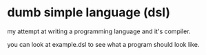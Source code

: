 # dumb simple language (dsl)
my attempt at writing a programming language and it's compiler.

you can look at example.dsl to see what a program should look like.
